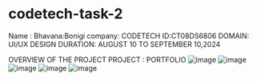 # codetech-task-2
Name : Bhavana:Bonigi
company: CODETECH 
ID:CT08DS6806
DOMAIN: UI/UX DESIGN
DURATION: AUGUST 10 TO SEPTEMBER 10,2024

OVERVIEW OF THE PROJECT PROJECT : PORTFOLIO
![image](https://github.com/user-attachments/assets/c7cdb854-5e12-4491-af1d-a4bdd50b75ed)
![image](https://github.com/user-attachments/assets/8dc87794-95a9-4c43-a890-9dddaa168406)
![image](https://github.com/user-attachments/assets/9d588269-8b07-4da7-8408-a91eda50b53b)
![image](https://github.com/user-attachments/assets/5c4815f9-8bde-4344-8bfb-2a73640f8500)
![image](https://github.com/user-attachments/assets/8c6995fa-590f-44c1-8613-44be8eee1c61)



